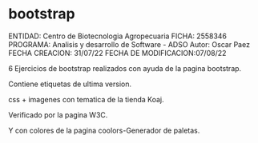 # bootstrap
ENTIDAD: Centro de Biotecnologia Agropecuaria FICHA: 2558346 PROGRAMA: Analisis y desarrollo de Software - ADSO Autor: Oscar Paez FECHA CREACION: 31/07/22 FECHA DE MODIFICACION:07/08/22

6 Ejercicios de bootstrap realizados con ayuda de la pagina bootstrap.

Contiene etiquetas de ultima version. 

css + imagenes con tematica de la tienda Koaj.

Verificado por la pagina W3C.

Y con colores de la pagina coolors-Generador de paletas.
